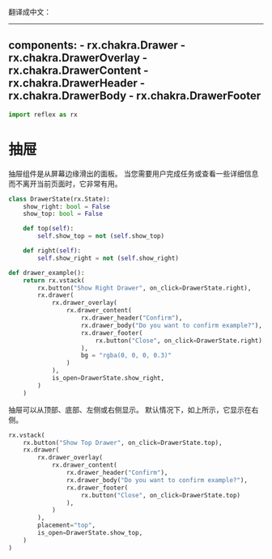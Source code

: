 翻译成中文：

---
components:
    - rx.chakra.Drawer
    - rx.chakra.DrawerOverlay
    - rx.chakra.DrawerContent
    - rx.chakra.DrawerHeader
    - rx.chakra.DrawerBody
    - rx.chakra.DrawerFooter
---

```python exec
import reflex as rx
```

# 抽屉

抽屉组件是从屏幕边缘滑出的面板。
当您需要用户完成任务或查看一些详细信息而不离开当前页面时，它非常有用。

```python demo exec
class DrawerState(rx.State):
    show_right: bool = False
    show_top: bool = False

    def top(self):
        self.show_top = not (self.show_top)

    def right(self):
        self.show_right = not (self.show_right)

def drawer_example():
    return rx.vstack(
        rx.button("Show Right Drawer", on_click=DrawerState.right),
        rx.drawer(
            rx.drawer_overlay(
                rx.drawer_content(
                    rx.drawer_header("Confirm"),
                    rx.drawer_body("Do you want to confirm example?"),
                    rx.drawer_footer(
                        rx.button("Close", on_click=DrawerState.right)
                    ),
                    bg = "rgba(0, 0, 0, 0.3)"
                )
            ),
            is_open=DrawerState.show_right,
        )
    )
```

抽屉可以从顶部、底部、左侧或右侧显示。
默认情况下，如上所示，它显示在右侧。

```python demo
rx.vstack(
    rx.button("Show Top Drawer", on_click=DrawerState.top),
    rx.drawer(
        rx.drawer_overlay(
            rx.drawer_content(
                rx.drawer_header("Confirm"),
                rx.drawer_body("Do you want to confirm example?"),
                rx.drawer_footer(
                    rx.button("Close", on_click=DrawerState.top)
                ),
            )
        ),
        placement="top",
        is_open=DrawerState.show_top,
    )
)
```

